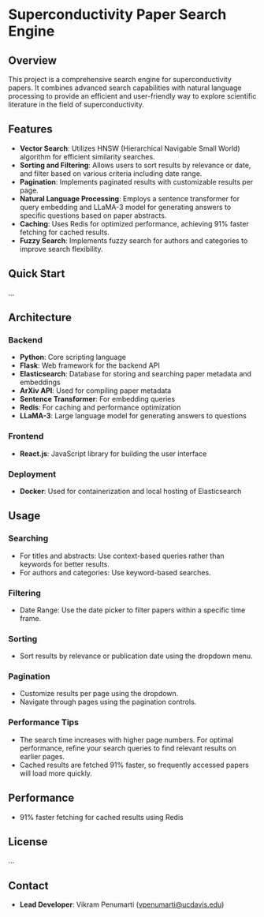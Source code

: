 # Superconductivity Paper Search Engine

## Overview

This project is a comprehensive search engine for superconductivity papers. It combines advanced search capabilities with natural language processing to provide an efficient and user-friendly way to explore scientific literature in the field of superconductivity.

## Features

- **Vector Search**: Utilizes HNSW (Hierarchical Navigable Small World) algorithm for efficient similarity searches.
- **Sorting and Filtering**: Allows users to sort results by relevance or date, and filter based on various criteria including date range.
- **Pagination**: Implements paginated results with customizable results per page.
- **Natural Language Processing**: Employs a sentence transformer for query embedding and LLaMA-3 model for generating answers to specific questions based on paper abstracts.
- **Caching**: Uses Redis for optimized performance, achieving 91% faster fetching for cached results.
- **Fuzzy Search**: Implements fuzzy search for authors and categories to improve search flexibility.

## Quick Start
...

## Architecture

### Backend
- **Python**: Core scripting language
- **Flask**: Web framework for the backend API
- **Elasticsearch**: Database for storing and searching paper metadata and embeddings
- **ArXiv API**: Used for compiling paper metadata
- **Sentence Transformer**: For embedding queries
- **Redis**: For caching and performance optimization
- **LLaMA-3**: Large language model for generating answers to questions

### Frontend
- **React.js**: JavaScript library for building the user interface

### Deployment
- **Docker**: Used for containerization and local hosting of Elasticsearch

## Usage

### Searching
- For titles and abstracts: Use context-based queries rather than keywords for better results.
- For authors and categories: Use keyword-based searches.

### Filtering
- Date Range: Use the date picker to filter papers within a specific time frame.

### Sorting
- Sort results by relevance or publication date using the dropdown menu.

### Pagination
- Customize results per page using the dropdown.
- Navigate through pages using the pagination controls.

### Performance Tips
- The search time increases with higher page numbers. For optimal performance, refine your search queries to find relevant results on earlier pages.
- Cached results are fetched 91% faster, so frequently accessed papers will load more quickly.

## Performance

- 91% faster fetching for cached results using Redis

## License
...

## Contact

- **Lead Developer**: Vikram Penumarti (vpenumarti@ucdavis.edu)
